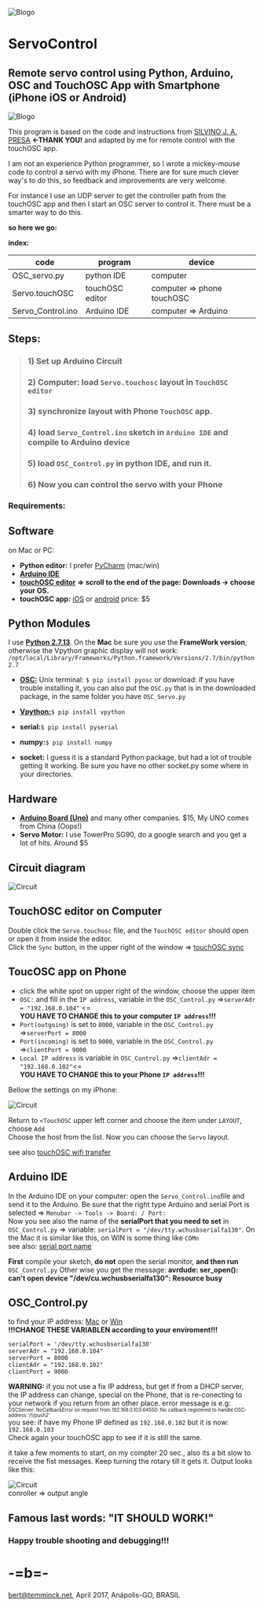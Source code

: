 
![Blogo](image/LOGOs.png)
# ServoControl
## Remote servo control using Python, Arduino, OSC and TouchOSC App with Smartphone (iPhone iOS or Android)
![Blogo](image/header.png)

This program is based on the code and instructions from [SILVINO J. A. PRESA](http://www.silvinopresa.com/how-to/python/control-a-servo-with-arduino-and-python-vpython/)
**<-THANK YOU!** and adapted by me for remote control with the touchOSC app.  

I am not an experience Python programmer, so I wrote a mickey-mouse code to control a servo with my iPhone.
There are for sure much clever way's to do this, so feedback and improvements are very welcome.

For instance I use an UDP server to get the controller path from the touchOSC app and then I start an OSC server to control it. There must be a smarter way to do this.

**so here we go:**  

**index:**

| code  | program |device|
| ------------- | ------------- |------------- |
| OSC_servo.py  | python IDE  |computer  |
| Servo.touchOSC  | touchOSC editor  |computer => phone touchOSC |
| Servo_Control.ino  | Arduino IDE  |computer => Arduino |

## Steps:

> ### 1) Set up Arduino Circuit
> ### 2) Computer: load ```Servo.touchosc``` layout in ```TouchOSC editor```
> ### 3) synchronize layout with Phone ```TouchOSC``` app.
> ### 4) load ```Servo_Control.ino``` sketch in ```Arduino IDE``` and compile to Arduino device
> ### 5)  load ```OSC_Control.py``` in python IDE, and run it.
> ### 6) Now you can control the servo with your Phone

### Requirements:
## Software
on Mac or PC:  

* **Python editor:** I prefer [PyCharm](https://www.jetbrains.com/pycharm/) (mac/win) 
* **[Arduino IDE](https://www.arduino.cc/en/main/software)**
* [**touchOSC editor**](https://hexler.net/software/touchosc) **=> scroll to the end of the page: Downloads -> choose your OS.**  
*  **touchOSC app:** [iOS](https://hexler.net/software/touchosc) or [android](https://hexler.net/software/touchosc-android)  price: $5

## Python Modules
I use  [**Python 2.7.13**](https://python.org). On the **Mac** be sure you use the **FrameWork version**, otherwise the Vpython graphic display will not work: ```/opt/local/Library/Frameworks/Python.framework/Versions/2.7/bin/python2.7```

* [**OSC:**](https://github.com/ptone/pyosc) Unix terminal: ```$ pip install pyosc``` or download: 
if you have trouble installing it, you can also put the ```OSC.py``` that is in the downloaded package, in the same folder you have ```OSC_Servo.py```

* [**Vpython:**](http://vpython.org)```$ pip install vpython```
* **serial:**```$ pip install pyserial```
* **numpy:**```$ pip install numpy```
* **socket:** I guess it is a standard Python package, but had a lot of trouble getting it working. Be sure you have no other socket.py some where in your directories.

## Hardware
* [**Arduino Board (Uno)**](https://www.arduino.cc) and many other companies. $15, My UNO comes from China (Oops!)
* **Servo Motor:** I use TowerPro SG90, do a google search and you get a lot of hits. Around $5

## Circuit diagram
![Circuit](image/circuit.png)



## TouchOSC editor on Computer

Double click the ```Servo.touchosc``` file, and the ```TouchOSC editor``` should open or open it from inside the editor.  
 Click the ```Sync``` button, in the upper right of the window => [touchOSC sync](https://hexler.net/docs/touchosc-editor-sync)

## ToucOSC app on Phone
* click the white spot on upper right of the window, choose the upper item  
* ```OSC:``` and fill in the ```IP address```, variable in the ```OSC_Control.py``` =>```serverAdr = "192.168.0.104"``` <=  
**YOU HAVE TO CHANGE this to your computer ```IP address```!!!** 
* ```Port(outgoing)``` is set to ```8000```, variable in the ```OSC_Control.py``` =>```serverPort = 8000```
* ```Port(incoming)``` is set to ```9000```, variable in the ```OSC_Control.py``` =>```clientPort = 9000```
* ```Local IP address``` is variable in  ```OSC_Control.py``` =>```clientAdr = "192.168.0.102"```<=  
**YOU HAVE TO CHANGE this to your Phone ```IP address```!!!**  

Bellow the settings on my iPhone:

![Circuit](image/touchNet.png)  

Return to ```<TouchOSC``` upper left corner and choose the item under ```LAYOUT```, choose ```Add```   
Choose the host from the list. 
Now you can choose the ```Servo``` layout.  

see also [touchOSC wifi transfer](https://hexler.net/docs/touchosc-configuration-layout-transfer-wifi)

## Arduino IDE
In the Arduino IDE on your computer: open the ```Servo_Control.ino```file and send it to the Arduino. Be sure that the right type Arduino and serial Port is selected => ```Menubar -> Tools -> Board: / Port:```  
Now you see also the name of the **serialPort that you need to set** in ```OSC_Control.py``` => variable: ```serialPort = "/dev/tty.wchusbserialfa130"```. On the Mac it is similar like this, on WIN is some thing like ```COMn```  
see also: [serial port name](https://learn.adafruit.com/ftdi-friend/com-slash-serial-port-name)

**First** compile your sketch, **do not** open the serial monitor, **and then run** ```OSC_Control.py``` Other wise you get the message: 
**avrdude: ser_open(): can't open device "/dev/cu.wchusbserialfa130": Resource busy**


## OSC_Control.py
 
to find your IP address: [Mac](http://osxdaily.com/2010/11/21/find-ip-address-mac/) or [Win](https://support.microsoft.com/en-us/help/15291/windows-find-pc-ip-address)  
**!!!CHANGE THESE VARIABLEN according to your enviroment!!!**

 
```
serialPort = '/dev/tty.wchusbserialfa130'
serverAdr = "192.168.0.104"
serverPort = 8000
clientAdr = "192.168.0.102"
clientPort = 9000
```

**WARNING:** if you not use a fix IP address, but get if from a DHCP server, the IP address can change, special on the Phone, that is re-conecting to your network if you return from an other place.
error message is e.g:  
<sup><small>OSCServer: NoCallbackError on request from 192.168.0.103:64550: No callback registered to handle OSC-address '/1/push2'</small></sup>  
you see: if have my Phone IP defined as ```192.168.0.102``` but it is now: ```192.168.0.103```   
Check again your touchOSC app to see if it is still the same.
  
it take a few moments to start, on my compter 20 sec., also its a bit slow to receive the fist messages. Keep turning the rotary till it gets it. Output looks like this:

![Circuit](image/python_con.png)  
conroller => output angle

## Famous last words: "IT SHOULD WORK!" 
### Happy trouble shooting and debugging!!! 
# -=b=-
 <bert@temminck.net>, April 2017, Anápolis-GO, BRASIL
